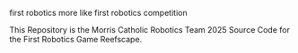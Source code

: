first robotics more like first robotics competition 

This Repository is the Morris Catholic Robotics Team 2025 Source Code for the First Robotics Game Reefscape.   

